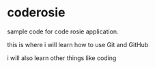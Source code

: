 # coderosie
sample code for code rosie application.

this is where i will learn how to use Git and GitHub

i will also learn other things like coding
